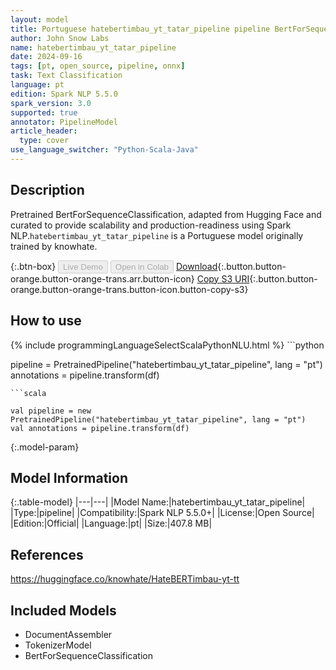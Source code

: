 ```yaml
---
layout: model
title: Portuguese hatebertimbau_yt_tatar_pipeline pipeline BertForSequenceClassification from knowhate
author: John Snow Labs
name: hatebertimbau_yt_tatar_pipeline
date: 2024-09-16
tags: [pt, open_source, pipeline, onnx]
task: Text Classification
language: pt
edition: Spark NLP 5.5.0
spark_version: 3.0
supported: true
annotator: PipelineModel
article_header:
  type: cover
use_language_switcher: "Python-Scala-Java"
---
```


## Description

Pretrained BertForSequenceClassification, adapted from Hugging Face and curated to provide scalability and production-readiness using Spark NLP.`hatebertimbau_yt_tatar_pipeline` is a Portuguese model originally trained by knowhate.

{:.btn-box}
<button class="button button-orange" disabled>Live Demo</button>
<button class="button button-orange" disabled>Open in Colab</button>
[Download](https://s3.amazonaws.com/auxdata.johnsnowlabs.com/public/models/hatebertimbau_yt_tatar_pipeline_pt_5.5.0_3.0_1726492794617.zip){:.button.button-orange.button-orange-trans.arr.button-icon}
[Copy S3 URI](s3://auxdata.johnsnowlabs.com/public/models/hatebertimbau_yt_tatar_pipeline_pt_5.5.0_3.0_1726492794617.zip){:.button.button-orange.button-orange-trans.button-icon.button-copy-s3}

## How to use



<div class="tabs-box" markdown="1">
{% include programmingLanguageSelectScalaPythonNLU.html %}
```python

pipeline = PretrainedPipeline("hatebertimbau_yt_tatar_pipeline", lang = "pt")
annotations =  pipeline.transform(df)   

```
```scala

val pipeline = new PretrainedPipeline("hatebertimbau_yt_tatar_pipeline", lang = "pt")
val annotations = pipeline.transform(df)

```
</div>

{:.model-param}
## Model Information

{:.table-model}
|---|---|
|Model Name:|hatebertimbau_yt_tatar_pipeline|
|Type:|pipeline|
|Compatibility:|Spark NLP 5.5.0+|
|License:|Open Source|
|Edition:|Official|
|Language:|pt|
|Size:|407.8 MB|

## References

https://huggingface.co/knowhate/HateBERTimbau-yt-tt

## Included Models

- DocumentAssembler
- TokenizerModel
- BertForSequenceClassification